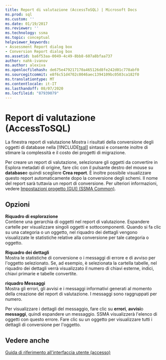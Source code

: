 ```yaml
---
title: Report di valutazione (AccessToSQL) | Microsoft Docs
ms.prod: sql
ms.custom: ''
ms.date: 01/19/2017
ms.reviewer: ''
ms.technology: ssma
ms.topic: conceptual
helpviewer_keywords:
- Assessment Report dialog box
- Conversion Report dialog box
ms.assetid: ba6f53aa-0049-4c49-8bb8-607a8bfaa737
author: nahk-ivanov
ms.author: alexiva
ms.openlocfilehash: de675e479217170a465126d8fe242d01c778abf0
ms.sourcegitcommit: e8f6c51d4702c0046aec1394109bc0503ca182f0
ms.translationtype: MT
ms.contentlocale: it-IT
ms.lasthandoff: 08/07/2020
ms.locfileid: "87939079"
---
```

# <a name="assessment-report-accesstosql"></a>Report di valutazione (AccessToSQL)
La finestra report di valutazione Mostra i risultati della conversione degli oggetti di database nella [!INCLUDE[tsql](../../includes/tsql-md.md)] sintassi e consente inoltre di stimare la complessità e il costo dei progetti di migrazione.  
  
Per creare un report di valutazione, selezionare gli oggetti da convertire in Esplora metadati di origine, fare clic con il pulsante destro del mouse su **database**e quindi scegliere **Crea report**. È inoltre possibile visualizzare questo report automaticamente dopo la conversione degli schemi. Il nome del report sarà tuttavia un report di conversione. Per ulteriori informazioni, vedere [Impostazioni progetto (GUI) (SSMA Common)](https://msdn.microsoft.com/cf06baf1-8714-48a3-95dc-781f6ca53693).  
  
## <a name="options"></a>Opzioni  
**Riquadro di esplorazione**  
Contiene una gerarchia di oggetti nel report di valutazione. Espandere cartelle per visualizzare singoli oggetti e sottocomponenti. Quando si fa clic su una categoria o un oggetto, nel riquadro dei dettagli vengono visualizzate le statistiche relative alla conversione per tale categoria o oggetto.  
  
**Riquadro dei dettagli**  
Mostra le statistiche di conversione o i messaggi di errore e di avviso per l'oggetto selezionato. Se, ad esempio, è selezionata la cartella tabelle, nel riquadro dei dettagli verrà visualizzato il numero di chiavi esterne, indici, chiavi primarie e tabelle convertite.  
  
**riquadro Messaggi**  
Mostra gli errori, gli avvisi e i messaggi informativi generati al momento della creazione del report di valutazione. I messaggi sono raggruppati per numero.  
  
Per visualizzare i dettagli del messaggio, fare clic su **errori**, **avvisi**o **messaggi**, quindi espandere un messaggio. SSMA visualizzerà l'elenco di oggetti con questo errore. Fare clic su un oggetto per visualizzare tutti i dettagli di conversione per l'oggetto.  
  
## <a name="see-also"></a>Vedere anche  
[Guida di riferimento all'interfaccia utente (accesso)](https://msdn.microsoft.com/af24c303-4a41-449b-9c86-d6558a97e839)  
  
